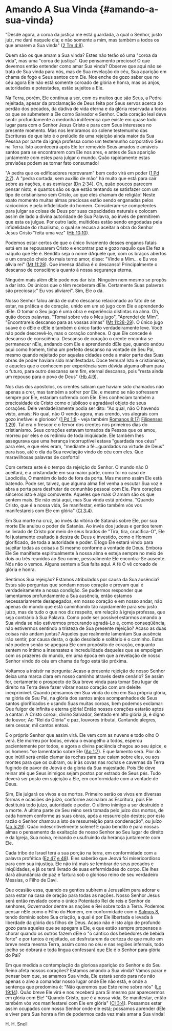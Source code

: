 # Amando A Sua Vinda {#amando-a-sua-vinda}

&quot;Desde agora, a coroa da justiça me está guardada, a qual o Senhor, justo juiz, me dará naquele dia; e não somente a mim, mas também a todos os que amarem a Sua vinda&quot; ([2 Tm 4:8](http://bibliaonline.com.br/acf/2tm/4/8)).

Quem são os que amam a Sua vinda? Estes não terão só uma &quot;coroa da vida&quot;, mas uma &quot;coroa de justiça&quot;. Que pensamento precioso! O que devemos então entender como amar Sua vinda? Observe que aqui não se trata de Sua vinda para nós, mas de Sua revelação do céu, Sua aparição em chama de fogo e Seus santos com Ele. Nos enche de gozo saber que no céu agora Ele não está somente coroado de glória e honra, mas os anjos, autoridades e potestades, estão sujeitos a Ele.

Na Terra, porém, Ele continua a ser, com os muitos que são Seus, a Pedra rejeitada, apesar da proclamação de Deus feita por Seus servos acerca do perdão dos pecados, da dádiva de vida eterna e da glória reservada a todos os que se submetem a Ele como Salvador e Senhor. Cada coração leal deve sentir profundamente a medonha indiferença que existe em quase todo lugar para com o Senhor Jesus Cristo e para com Seus interesses no presente momento. Mas nos lembramos do solene testemunho das Escrituras de que isto é o prelúdio de uma rejeição ainda maior da Sua Pessoa por parte da igreja professa como um testemunho corporativo Seu na Terra. Isto acontecerá após Ele ter removido Seus amados e amáveis santos para se encontrarem com Ele nos ares, e antes de Sua aparição juntamente com estes para julgar o mundo. Quão rapidamente estas previsões podem se tornar fato consumado!

&quot;A pedra que os edificadores reprovaram&quot; bem cedo virá em poder ([1 Pd 2:7](http://bibliaonline.com.br/acf/1pe/2/7)). A &quot;pedra cortada, sem auxílio de mão&quot; há muito que está para cair sobre as nações, e as esmiuçar ([Dn 2:34](http://bibliaonline.com.br/acf/dn/2/34)). Oh, quão poucos parecem pensar nisto, e quantos são os que estão tentando se satisfazer com um tipo de cristianismo sem Cristo, ao que eles chamam de religião! Neste exato momento muitas almas preciosas estão sendo enganadas pelos raciocínios e pela infidelidade do homem. Consideram-se competentes para julgar as coisas de Deus por suas capacidades naturais e colocam assim de lado a divina autoridade de Sua Palavra, ao invés de permitirem que esta os julgue. Por outro lado, multidões estão sendo engodadas pela infidelidade do ritualismo, o qual se recusa a aceitar a obra do Senhor Jesus Cristo &quot;feita uma vez&quot; ([Hb 10:10](http://bibliaonline.com.br/acf/hb/10/10)).

Podemos estar certos de que o único livramento desses enganos fatais está em se repousarem Cristo e encontrar paz e gozo naquilo que Ele fez e naquilo que Ele é. Bendito seja o nome dAquele que, com os braços abertos e um coração cheio do mais terno amor, disse: &quot;Vinde a Mim... e Eu vos alivia rei&quot; ([Mt 11:28](http://bibliaonline.com.br/acf/mt/11/28)). Que imensa dádiva é o descanso! Principalmente o descanso de consciência quanto à nossa segurança eterna.

Ninguém mais além dEle pode nos dar isto. Ninguém nem mesmo se propôs a dar isto. Os únicos que o têm receberam dEle. Certamente Suas palavras são preciosas:&quot; Eu vos aliviarei&quot;. Sim, Ele o dá.

Nosso Senhor falou ainda de outro descanso relacionado ao fato de se estar, na prática e de coração, unido em um só jugo com Ele e aprendendo dEle. O tomar o Seu jugo é uma obra e experiência distintas na alma. Oh, quão doces palavras, &quot;Tomai sobre vós o Meu jugo&quot;, &quot;Aprendei de Mim&quot;, &quot;Encontrareis descanso para as vossas almas&quot; ([Mt 11:28-29](http://bibliaonline.com.br/acf/mt/11/28-29)). O único jugo suave é o dEle e dEle é também o único fardo verdadeiramente leve. Você não pode descrevê-lo, mas o coração conhece. O que Ele concede é descanso de consciência. Descanso de coração o crente encontra se permanecer nEle, andando com Ele e aprendendo dEle que, quando andou aqui como homem, tinha um perfeito descanso na vontade de Seu Pai, mesmo quando rejeitado por aquelas cidades onde a maior parte das Suas obras de poder haviam sido manifestadas. Doce ternura! Isto é cristianismo, e aqueles que o conhecem por experiência sem dúvida alguma olham para o futuro, para outro descanso sem fim, eternal descanso, pois &quot;resta ainda um repouso para o povo de Deus&quot; ([Hb 4:9](http://bibliaonline.com.br/acf/hb/4/9)).

Nos dias dos apóstolos, os crentes sabiam que haviam sido chamados não apenas a crer, mas também a sofrer por Ele, e mesmo se não sofressem sempre por Ele, estariam sofrendo com Ele. Eles conheciam também a preciosidade de Cristo como o jubiloso e agradável objeto de seus corações. Dele verdadeiramente podia ser dito: &quot;Ao qual, não O havendo visto, amais; No qual, não O vendo agora, mas crendo, vos alegrais com gozo inefável e glorioso&quot; ([1 Pd 1:8](http://bibliaonline.com.br/acf/1pe/1/18) - veja também [Romanos 8:17](http://bibliaonline.com.br/acf/rm/8/17); [Filipenses 1:29](http://bibliaonline.com.br/acf/fp/1/29)). Tal era o frescor e o fervor dos crentes nos primeiros dias do cristianismo. Seus corações estavam tomados da Pessoa que os amou, morreu por eles e os redimiu de toda iniqüidade. Ele também lhes assegurava que uma herança incorruptível estava &quot;guardada nos céus&quot; para eles, e que eles eram, &quot;mediante a fé...guardados na virtude de Deus&quot; para isso, até o dia da Sua revelação vindo do céu com eles. Que maravilhosas palavras de conforto!

Com certeza este é o tempo da rejeição do Senhor. O mundo não O aceitará, e a cristandade em sua maior parte, como foi no caso de Laodicéia, O mantém do lado de fora da porta. Mas mesmo assim Ele está batendo. Pode ser, talvez, que alguma alma fiel venha a escutar Sua voz e abra a porta para desfrutar de comunhão pessoal com Ele. Para corações sinceros isto é algo comovente. Aqueles que mais O amam são os que sentem mais. Ele não está aqui, mas Sua vinda está próxima. &quot;Quando Cristo, que é a nossa vida, Se manifestar, então também vós vos manifestareis com Ele em glória&quot; ([Cl 3:4](http://bibliaonline.com.br/acf/cl/3/4)).

Em Sua morte na cruz, ao invés da vitória de Satanás sobre Ele, por sua morte Ele anulou o poder de Satanás. Ao invés dos judeus e gentios terem se livrado de Cristo por meio de seus brados de &quot;Tira, tira, crucifica-O&quot;, Ele foi justamente exaltado à destra de Deus e investido, como o Homem glorificado, de toda a autoridade e poder. E logo Ele estará vindo para sujeitar todas as coisas a Si mesmo conforme a vontade de Deus. Embora Ele Se manifeste espiritualmente à nossa alma e esteja sempre no meio de dois ou três reunidos ao Seu nome, pessoalmente Ele encontra-Se ausente. Nós não o vemos. Alguns sentem a Sua falta aqui. A fé O vê coroado de glória e honra.

Sentimos Sua rejeição? Estamos atribulados por causa da Sua ausência? Estas são perguntas que sondam nosso coração e provam qual é verdadeiramente a nossa condição. Se pudermos responder que lamentamos profundamente a Sua ausência, então estamos necessariamente desapegados, em nosso coração e em nosso andar, não apenas do mundo que está caminhando tão rapidamente para seu justo juízo, mas de tudo o que nos diz respeito, em relação à igreja professa, que seja contrário à Sua Palavra. Como pode ser possível estarmos amando a Sua vinda se não estivermos procurando agradá-Lo e, como conseqüência, não estivermos sentindo a tristeza de Sua presente rejeição? Acaso as duas coisas não andam juntas? Aqueles que realmente lamentam Sua ausência irão sentir, por causa desta, o quão desolado e solitário é o caminho. Estes não podem senão se apegara Ele com propósito de coração, enquanto sentem no íntimo a insensatez e incredulidade daqueles que se empolgam com os prazeres do mundo, em uma época em que a revelação de nosso Senhor vindo do céu em chama de fogo está tão próxima.

Voltamos a insistir na pergunta: Acaso a presente rejeição de nosso Senhor deixa uma marca clara em nosso caminho através deste cenário? Se assim for, certamente o prospecto de Sua breve vinda para tomar Seu lugar de direito na Terra deve fazer vibrar nosso coração com um deleite inexprimível. Quando pensamos em Sua vinda do céu em Sua própria glória, na glória de Seu Pai, na glória dos santos anjos acompanhados de Seus santos glorificados e usando Suas muitas coroas, bem podemos exclamar: Que fulgor de infinita e eterna glória! Então nossos corações estarão aptos a cantar: A Cristo coroai, divino Salvador, Sentado em alto glória já, é digno de louvor; Ao &quot;Rei da Glória&quot; e paz, louvores tributai, Cantando alegres, sem cessar, mil cantos entoai.

É o próprio Senhor que assim virá. Ele vem com as nuvens e todo olho O verá. Ele morreu por todos, enviou o evangelho a todos, esperou pacientemente por todos, e agora a divina paciência chegou ao seu ápice, e os homens &quot;se lamentarão sobre Ele ([Ap 1:7](http://bibliaonline.com.br/acf/ap/1/7)). E que lamento será. Pior do que inútil será então clamar às rochas para que caiam sobre eles, ou aos montes para que os cubram, ou ir às covas nas rochas e cavernas da Terra fugindo de pavor de Jeová e da glória da Sua majestade. Pois Ele deve reinar até que Seus inimigos sejam postos por estrado de Seus pés. Tudo deverá ser posto em sujeição a Ele, em conformidade com a vontade de Deus.

Sim, Ele julgará os vivos e os mortos. Primeiro serão os vivos em diversas formas e ocasiões de juízo, conforme assinalam as Escritura, pois Ele destituirá todo juízo, autoridade e poder. O ultimo inimigo a ser destruído é a morte. A ultima parte de Seu reino será tomada pelo juízo dos mortos, de cada homem conforme as suas obras, após a ressurreição destes; por esta razão o Senhor chamou a isto de ressurreição para condenação&quot;, ou juízo ([Jo 5:29](http://bibliaonline.com.br/acf/jo/5/29)). Quão indescritivelmente solene! E quão bendito é para nossas almas o pensamento da exaltação de nosso Senhor ao Seu lugar de direito e da Igreja, Sua noiva, reinando e usufruindo da herança juntamente com Ele.

Cada tribo de Israel terá a sua porção na terra, em conformidade com a palavra profética ([Ez 47](http://bibliaonline.com.br/acf/ez/47) [e 48](http://bibliaonline.com.br/acf/ez/48)). Eles saberão que Jeová foi misericordioso para com sua injustiça. Ele não irá mais se lembrar de seus pecados e iniqüidades, e já os terá livrado de suas enfermidades do corpo. Ele lhes dará abundância de paz e fartura sob o glorioso reino de seu verdadeiro Messias, o Filho de Davi.

Que ocasião essa, quando os gentios subirem a Jerusalém para adorar e para estar na casa de oração para todas as nações. Nosso Senhor Jesus será então revelado como o único Potentado Rei de reis e Senhor de senhores, Governador dentre as nações e Rei sobre toda a Terra. Podemos pensar nEle como o Filho do Homem, em conformidade com o [Salmos 8](http://bibliaonline.com.br/acf/sl/8), tendo domínio sobre Sua criação, a qual é por Ele libertada e levada à liberdade da glória dos filhos de Deus. Acaso não é isto algo de profundo gozo para aqueles que se apegam a Ele, e que estão sempre propensos a chorar quando os outros fazem dEle o &quot;o cântico dos bebedores de bebida forte&quot; e por tantos é rejeitado, ao desfrutarem da certeza de que muito em breve nesta mesma Terra, assim como no céu e nas regiões infernais, todo joelho se dobrará e toda língua confessará que Ele é o Senhor para glória do Pai?

Em que medida a contemplação da gloriosa aparição do Senhor e do Seu Reino afeta nossos corações? Estamos amando a Sua vinda? Vamos parar e pensar bem que, se amamos Sua vinda, Ele estará sendo para nós não apenas o alvo a comandar nosso lugar onde Ele não está, e onde a sentença que predomina é: &quot;Não queremos que Este reine sobre nós&quot; ([Lc 19:14](http://bibliaonline.com.br/acf/lc/19/14)). Quão breve Ele virá e nos receberá para Si mesmo par aparecermos em glória com Ele! &quot;Quando Cristo, que é a nossa vida, Se manifestar, então também vós vos manifestarei com Ele em glória&quot; ([Cl 3:4](http://bibliaonline.com.br/acf/cl/3/4)). Possamos estar assim ocupados com nosso Senhor onde ele está; possamos aprender dEle e viver para Sua honra a fim de podermos cada vez mais amar a Sua vinda!

H. H. Snell